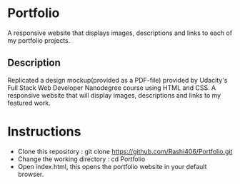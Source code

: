# Portfolio
A responsive website that displays images, descriptions and links to each of my portfolio projects.
## Description
Replicated a design mockup(provided as a PDF-file) provided by Udacity's Full Stack Web Developer Nanodegree course using HTML and CSS. A responsive website that will display images, descriptions and links to my featured work.
# Instructions
* Clone this repository : git clone https://github.com/Rashi406/Portfolio.git
* Change the working directory : cd Portfolio
* Open index.html, this opens the portfolio website in your default browser.
